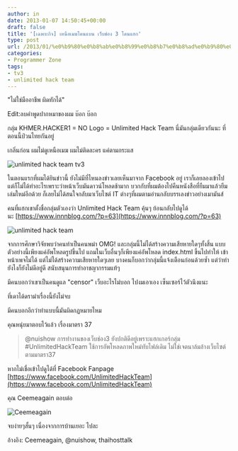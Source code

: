 ```yaml
---
author: in
date: 2013-01-07 14:50:45+00:00
draft: false
title: '[เฉพาะกิจ] เหนือเมฆโดนแบน เว็บช่อง 3 โดนแฮก'
type: post
url: /2013/01/%e0%b9%80%e0%b8%ab%e0%b8%99%e0%b8%b7%e0%b8%ad%e0%b9%80%e0%b8%a1%e0%b8%86%e0%b9%82%e0%b8%94%e0%b8%99%e0%b9%81%e0%b8%9a%e0%b8%99/
categories:
- Programmer Zone
tags:
- tv3
- unlimited hack team
---
```


"ไม่ใช่มืออาชีพ ผิดทักได้"

Edit:ลบคำพูดปากหมาของผม บ๊อก บ๊อก

กลุ่ม KHMER.HACKER1 = NO Logo = Unlimited Hack Team นี่มันกลุ่มเดียวกันนะ ที่ตอนนี้ป่วนไทยกันอยู่

เกลิ่นก่อน ผมไม่ดูเหนือเมฆ ผมไม่ติดละคร แค่ตามกระแส

![unlimited hack team tv3](https://www.innnblog.com/wp-content/uploads/2013/01/27296_536583136359700_1441119826_n-300x168.jpg)


ในตอนแรกที่ผมได้ยินข่าวนี้ ยังไม่มีที่ไหนลงข่าวเลยเห็นมาจาก Facebook อยู่ เราก็เลยลองเข้าไปแต่ก็ไม่ได้ทำอะไรเพราะว่าหน้าเว็บมันดาวน์โหลดช้ามาก บวกกับที่ผมต้องไปคืนหนังสือที่ยืมมาแล้วยืมเล่มใหม่อีกด้วย ก็เลยไม่ได้สนใจกลับมาเว็บไซต์ IT ต่างๆที่ผมตามอ่านกลับบรรเลงข่าวอย่างเมามันส์

คนที่แฮกเขาตั้งชื่อกลุ่มตัวเองว่า Unlimited Hack Team คุ้นๆ ย้อนกลับไปดูได้นะ [https://www.innnblog.com/?p=63](https://www.innnblog.com/?p=63)

![unlimited hack team](https://www.innnblog.com/wp-content/uploads/2012/12/27-12-2555-13-40-26-1.jpg)


จากการศึกษาวิจัยพบว่าคนทำเป็นคนพม่า OMG! และกลุ่มนี้ไม่ได้สร้างความเสียหายใดๆทั้งสิ้น แบบตัวอย่างนี้เพียงแค่อัพโหลดรูปขึ้นไป แถมในเว็บอื่นๆก็เพียงแค่อัพโหลด index.html ขึ้นไปทำให้ เข้าหน้าเพจไม่ได้ แต่ไม่ได้สร้างความเสียหายใดๆเลย บางคนก็บอกว่ากลุ่มนี้แจ้งเตือนก่อนด้วยซ้ำ แต่ว่าทำยังไงก็ยังไม่ดีอยู่ดี สนับสนุนการทำอาชญากรรมแท้ๆ

มีคนบอกว่าเขาเป็นคนดูแล "censor" เว็บอะไรไม่บอก ไปงมเอาเอง เซ็นเซอร์ไว้ตัวนึงแนะ

ที่เดาได้ดราม่าเรื่องนี้ยังไม่จบ



มีคนบอกอีกว่าทำแบบนี้มันผิดกฏหมายไหม

คุณหนุ่ยมาตอบไว้แล้ว เรื่องมาตรา 37


<blockquote>@nuishow การทำงานของเว็บช่อง3 ยังปกติดีอยู่เพราะแฮกเกอร์กลุ่ม #UnlimitedHackTeam ใช้การอัพโหลดภาพใหม่ทับไฟล์เดิม ไม่ใช่เจตนาล้มล้างเว็บไซต์ตามมาตรา37</blockquote>


หากไม่เชื่อเข้าไปดูได้ที่ Facebook Fanpage [https://www.facebook.com/UnlimitedHackTeam](https://www.facebook.com/UnlimitedHackTeam)

คุณ Ceemeagain ตอบต่อ

![Ceemeagain](https://www.innnblog.com/wp-content/uploads/2013/01/untitled-3.jpg)


จบง่ายๆสั้นๆ เนื่องจากการบ้านเยอะ ไปละ

อ้างอิง: Ceemeagain, @nuishow, thaihosttalk
